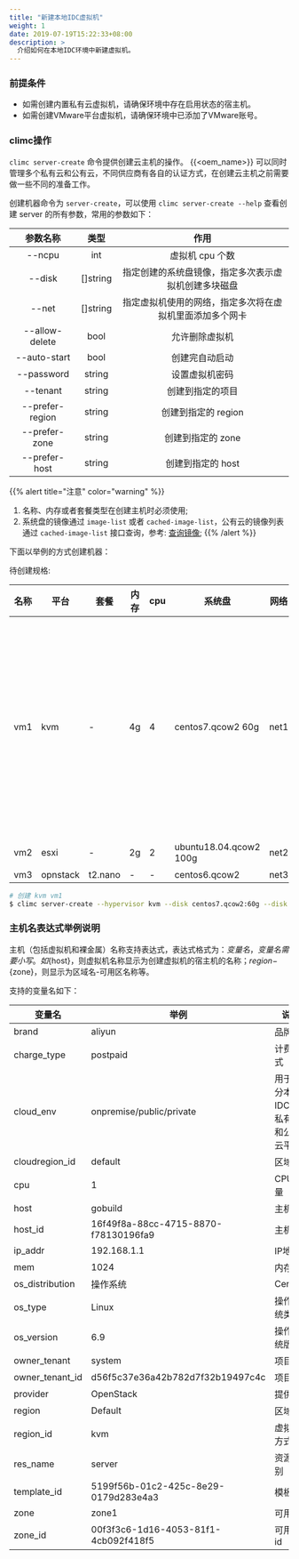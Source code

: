 ```yaml
---
title: "新建本地IDC虚拟机"
weight: 1
date: 2019-07-19T15:22:33+08:00
description: >
  介绍如何在本地IDC环境中新建虚拟机。
---
```


### 前提条件

- 如需创建内置私有云虚拟机，请确保环境中存在启用状态的宿主机。
- 如需创建VMware平台虚拟机，请确保环境中已添加了VMware账号。

### climc操作

`climc server-create` 命令提供创建云主机的操作。 {{<oem_name>}} 可以同时管理多个私有云和公有云，不同供应商有各自的认证方式，在创建云主机之前需要做一些不同的准备工作。


创建机器命令为 `server-create`，可以使用 `climc server-create --help` 查看创建 server 的所有参数，常用的参数如下：

|     参数名称    |   类型   |                           作用                           |
|:---------------:|:--------:|:--------------------------------------------------------:|
|      --ncpu     |    int   |                      虚拟机 cpu 个数                     |
|      --disk     | []string |   指定创建的系统盘镜像，指定多次表示虚拟机创建多块磁盘   |
|      --net      | []string | 指定虚拟机使用的网络，指定多次将在虚拟机里面添加多个网卡 |
|  --allow-delete |   bool   |                      允许删除虚拟机                      |
|   --auto-start  |   bool   |                      创建完自动启动                      |
|    --password   |  string  |                      设置虚拟机密码                      |
|     --tenant    |  string  |                     创建到指定的项目                     |
| --prefer-region |  string  |                    创建到指定的 region                   |
|  --prefer-zone  |  string  |                     创建到指定的 zone                    |
|  --prefer-host  |  string  |                     创建到指定的 host                    |


{{% alert title="注意" color="warning" %}}
1. 名称、内存或者套餐类型在创建主机时必须使用;
2. 系统盘的镜像通过 `image-list` 或者 `cached-image-list`，公有云的镜像列表通过 `cached-image-list` 接口查询，参考: [查询镜像](../../../../function_principle/onpremise/glance/sysimage/show/#查询镜像);
{{% /alert %}}



下面以举例的方式创建机器：

待创建规格:

| 名称 | 平台     | 套餐    | 内存 | cpu | 系统盘                 | 网络 | 其他                                                                           |
|------|----------|---------|------|-----|------------------------|------|--------------------------------------------------------------------------------|
| vm1  | kvm      | -       | 4g   | 4   | centos7.qcow2 60g      | net1 | 2块数据盘， 一块100g ext4 挂载到 /opt，另外一块 50g xfs 挂载到 /data; 自动启动 |
| vm2  | esxi     | -       | 2g   | 2   | ubuntu18.04.qcow2 100g | net2 | 允许删除                                                                       |
| vm3  | opnstack | t2.nano | -    | -   | centos6.qcow2          | net3 | -                                                                              |

```bash
# 创建 kvm vm1
$ climc server-create --hypervisor kvm --disk centos7.qcow2:60g --disk 100g:ext4:/opt --disk 50g:xfs:/data --ncpu 4 --net net1 --auto-start vm1 --mem-spec 4g

```


### 主机名表达式举例说明

主机（包括虚拟机和裸金属）名称支持表达式，表达式格式为：${变量名}，变量名需要小写。如${host}，则虚拟机名称显示为创建虚拟机的宿主机的名称；${region}-${zone}，则显示为区域名-可用区名称等。

支持的变量名如下：

变量名| 举例| 说明
---------|----------|---------
 brand | aliyun | 品牌
 charge_type | postpaid | 计费方式
 cloud_env | onpremise/public/private | 用于区分本地IDC、私有云和公有云平台
 cloudregion_id | default | 区域id
 cpu | 1 | CPU数量
 host | gobuild | 主机名
 host_id | 16f49f8a-88cc-4715-8870-f78130196fa9| 主机id
 ip_addr | 192.168.1.1 | IP地址
 mem | 1024 | 内存
 os_distribution	 | 操作系统 | CentOS
 os_type | Linux | 操作系统类型
 os_version | 6.9 | 操作系统版本
 owner_tenant	 | system | 项目
 owner_tenant_id | d56f5c37e36a42b782d7f32b19497c4c | 项目id
 provider | OpenStack | 提供方
 region | Default | 区域
 region_id | kvm | 虚拟化方式
 res_name | server | 资源类别
 template_id | 5199f56b-01c2-425c-8e29-0179d283e4a3| 模板id
 zone | zone1 | 可用区
 zone_id | 00f3f3c6-1d16-4053-81f1-4cb092f418f5| 可用区id



